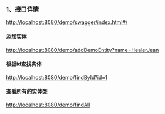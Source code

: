 



### 1、接口详情

[http://localhost:8080/demo/swagger/index.html#/](http://localhost:8080/demo/swagger/index.html#/)

#### 添加实体

[http://localhost:8080/demo/addDemoEntity?name=HealerJean](http://localhost:8080/demo/addDemoEntity?name=HealerJean)

#### 根据id查找实体

[http://localhost:8080/demo/findById?id=1](http://localhost:8080/demo/findById?id=1)

#### 查看所有的实体类
[http://localhost:8080/demo/findAll](http://localhost:8080/demo/findAll)